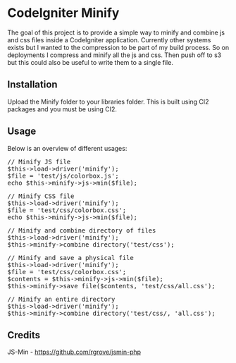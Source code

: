 # CodeIgniter Minify

The goal of this project is to provide a simple way to minify and combine js and css files inside a CodeIgniter application. Currently other systems
exists but I wanted to the compression to be part of my build process. So on deployments I compress and minify all the js and css. Then push off to s3
but this could also be useful to write them to a single file.

## Installation

Upload the Minify folder to your libraries folder. This is built using CI2 packages and you must be using CI2.

## Usage

Below is an overview of different usages:

<pre>
// Minify JS file
$this->load->driver('minify');
$file = 'test/js/colorbox.js';
echo $this->minify->js->min($file);
</pre>

<pre>
// Minify CSS file
$this->load->driver('minify');
$file = 'test/css/colorbox.css';
echo $this->minify->js->min($file);
</pre>

<pre>
// Minify and combine directory of files
$this->load->driver('minify');
$this->minify->combine_directory('test/css');
</pre>

<pre>
// Minify and save a physical file
$this->load->driver('minify');
$file = 'test/css/colorbox.css';
$contents = $this->minify->js->min($file);
$this->minify->save_file($contents, 'test/css/all.css');
</pre>

<pre>
// Minify an entire directory
$this->load->driver('minify');
$this->minify->combine_directory('test/css/, 'all.css');
</pre>

## Credits

JS-Min - https://github.com/rgrove/jsmin-php